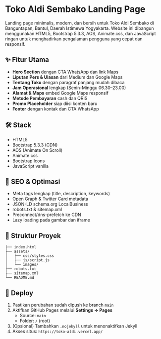 # Toko Aldi Sembako Landing Page

Landing page minimalis, modern, dan bersih untuk Toko Aldi Sembako di Banguntapan, Bantul, Daerah Istimewa Yogyakarta. Website ini dibangun menggunakan HTML5, Bootstrap 5.3.3, AOS, Animate.css, dan JavaScript ringan untuk menghadirkan pengalaman pengguna yang cepat dan responsif.

## ✨ Fitur Utama

- **Hero Section** dengan CTA WhatsApp dan link Maps
- **Liputan Pers & Ulasan** dari Medium dan Google Maps
- **Tentang Toko** dengan paragraf panjang mudah dibaca
- **Jam Operasional** lengkap (Senin-Minggu 06.30–23.00)
- **Alamat & Maps** embed Google Maps responsif
- **Metode Pembayaran** cash dan QRIS
- **Promo Placeholder** siap diisi konten baru
- **Footer** dengan kontak dan CTA WhatsApp

## 🛠️ Stack

- HTML5
- Bootstrap 5.3.3 (CDN)
- AOS (Animate On Scroll)
- Animate.css
- Bootstrap Icons
- JavaScript vanilla

## 🔎 SEO & Optimasi

- Meta tags lengkap (title, description, keywords)
- Open Graph & Twitter Card metadata
- JSON-LD schema.org LocalBusiness
- robots.txt & sitemap.xml
- Preconnect/dns-prefetch ke CDN
- Lazy loading pada gambar dan iframe

## 📂 Struktur Proyek

```
├── index.html
├── assets/
│   ├── css/styles.css
│   ├── js/script.js
│   └── images/
├── robots.txt
├── sitemap.xml
└── README.md
```

## 🚀 Deploy

1. Pastikan perubahan sudah dipush ke branch `main`
2. Aktifkan GitHub Pages melalui **Settings → Pages**
   - Source: `main`
   - Folder: `/` (root)
3. (Opsional) Tambahkan `.nojekyll` untuk menonaktifkan Jekyll
4. Akses situs: `https://toko-aldi.vercel.app/`